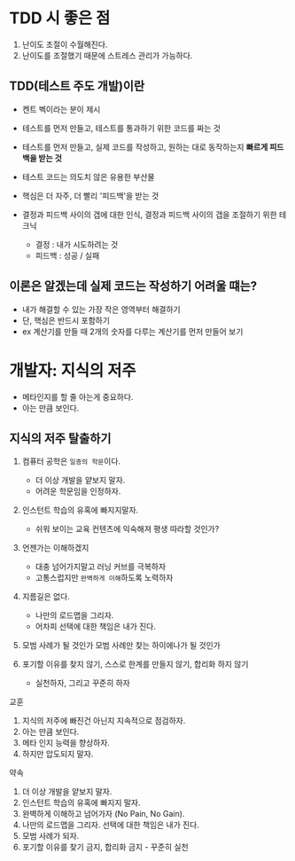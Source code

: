 # TDD 시 좋은 점

1. 난이도 조절이 수월해진다.
2. 난이도를 조절했기 때문에 스트레스 관리가 가능하다.

## TDD(테스트 주도 개발)이란

- 켄트 벡이라는 분이 제시

- 테스트를 먼저 만들고, 테스트를 통과하기 위한 코드를 짜는 것
- 테스트를 먼저 만들고, 실제 코드를 작성하고, 원하는 대로 동작하는지 **빠르게 피드백을 받는 것**
- 테스트 코드는 의도치 않은 유용한 부산물
- 핵심은 더 자주, 더 빨리 '피드백'을 받는 것
- 결정과 피드백 사이의 갭에 대한 인식, 결정과 피드백 사이의 갭을 조절하기 위한 테크닉
  - 결정 : 내가 시도하려는 것
  - 피드백 : 성공 / 실패

## 이론은 알겠는데 실제 코드는 작성하기 어려울 떄는?

- 내가 해결할 수 있는 가장 작은 영역부터 해결하기
- 단, 핵심은 반드시 포함하기
- ex 계산기를 만들 때 2개의 숫자를 다루는 계산기를 먼저 만들어 보기

# 개발자: 지식의 저주

- 메타인지를 할 줄 아는게 중요하다.
- 아는 만큼 보인다.

## 지식의 저주 탈출하기

1. 컴퓨터 공학은 `일종의 학문`이다.

   - 더 이상 개발을 얕보지 말자.
   - 어려운 학문임을 인정하자.

2. 인스턴트 학습의 유혹에 빠지지말자.

   - 쉬워 보이는 교육 컨텐츠에 익숙해져 평생 따라할 것인가?

3. 언젠가는 이해하겠지

   - 대충 넘어가지말고 러닝 커브를 극복하자
   - 고통스럽지만 `완벽하게 이해`하도록 노력하자

4. 지름길은 없다.

   - 나만의 로드맵을 그리자.
   - 어차피 선택에 대한 책임은 내가 진다.

5. 모범 사례가 될 것인가 모범 사례만 찾는 하이에나가 될 것인가

6. 포기할 이유를 찾지 않기, 스스로 한계를 만들지 않기, 합리화 하지 않기

   - 실천하자, 그리고 꾸준히 하자

교훈

1. 지식의 저주에 빠진건 아닌지 지속적으로 점검하자.
2. 아는 만큼 보인다.
3. 메타 인지 능력을 향상하자.
4. 하지만 압도되지 말자.

약속

1. 더 이상 개발을 얕보지 말자.
2. 인스턴트 학습의 유혹에 빠지지 말자.
3. 완벽하게 이해하고 넘어가자 (No Pain, No Gain).
4. 나만의 로드맵을 그리자. 선택에 대한 책임은 내가 진다.
5. 모범 사례가 되자.
6. 포기할 이유를 찾기 금지, 합리화 금지 - 꾸준히 실천
